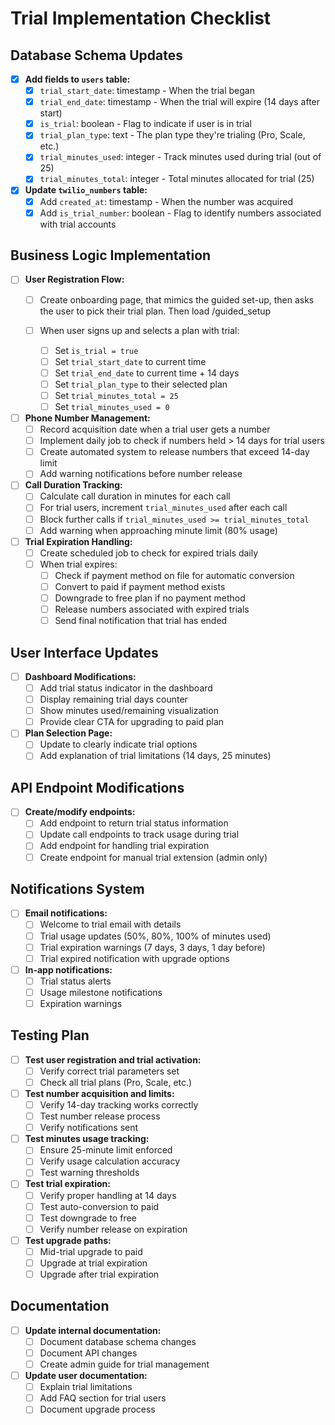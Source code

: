 # Trial Implementation Checklist

## Database Schema Updates

- [X] **Add fields to `users` table:**
  - [X] `trial_start_date`: timestamp - When the trial began
  - [X] `trial_end_date`: timestamp - When the trial will expire (14 days after start)
  - [X] `is_trial`: boolean - Flag to indicate if user is in trial
  - [X] `trial_plan_type`: text - The plan type they're trialing (Pro, Scale, etc.)
  - [X] `trial_minutes_used`: integer - Track minutes used during trial (out of 25)
  - [X] `trial_minutes_total`: integer - Total minutes allocated for trial (25)

- [X] **Update `twilio_numbers` table:**
  - [X] Add `created_at`: timestamp - When the number was acquired
  - [X] Add `is_trial_number`: boolean - Flag to identify numbers associated with trial accounts

## Business Logic Implementation

- [ ] **User Registration Flow:**
  - [ ] Create onboarding page, that mimics the guided set-up, then asks the user to pick their trial plan. Then load /guided_setup

  - [ ] When user signs up and selects a plan with trial:
    - [ ] Set `is_trial = true`
    - [ ] Set `trial_start_date` to current time
    - [ ] Set `trial_end_date` to current time + 14 days
    - [ ] Set `trial_plan_type` to their selected plan
    - [ ] Set `trial_minutes_total = 25`
    - [ ] Set `trial_minutes_used = 0`

- [ ] **Phone Number Management:**
  - [ ] Record acquisition date when a trial user gets a number
  - [ ] Implement daily job to check if numbers held > 14 days for trial users
  - [ ] Create automated system to release numbers that exceed 14-day limit
  - [ ] Add warning notifications before number release

- [ ] **Call Duration Tracking:**
  - [ ] Calculate call duration in minutes for each call
  - [ ] For trial users, increment `trial_minutes_used` after each call
  - [ ] Block further calls if `trial_minutes_used >= trial_minutes_total`
  - [ ] Add warning when approaching minute limit (80% usage)

- [ ] **Trial Expiration Handling:**
  - [ ] Create scheduled job to check for expired trials daily
  - [ ] When trial expires:
    - [ ] Check if payment method on file for automatic conversion
    - [ ] Convert to paid if payment method exists
    - [ ] Downgrade to free plan if no payment method
    - [ ] Release numbers associated with expired trials
    - [ ] Send final notification that trial has ended

## User Interface Updates

- [ ] **Dashboard Modifications:**
  - [ ] Add trial status indicator in the dashboard
  - [ ] Display remaining trial days counter
  - [ ] Show minutes used/remaining visualization
  - [ ] Provide clear CTA for upgrading to paid plan

- [ ] **Plan Selection Page:**
  - [ ] Update to clearly indicate trial options
  - [ ] Add explanation of trial limitations (14 days, 25 minutes)

## API Endpoint Modifications

- [ ] **Create/modify endpoints:**
  - [ ] Add endpoint to return trial status information
  - [ ] Update call endpoints to track usage during trial
  - [ ] Add endpoint for handling trial expiration
  - [ ] Create endpoint for manual trial extension (admin only)

## Notifications System

- [ ] **Email notifications:**
  - [ ] Welcome to trial email with details
  - [ ] Trial usage updates (50%, 80%, 100% of minutes used)
  - [ ] Trial expiration warnings (7 days, 3 days, 1 day before)
  - [ ] Trial expired notification with upgrade options

- [ ] **In-app notifications:**
  - [ ] Trial status alerts
  - [ ] Usage milestone notifications
  - [ ] Expiration warnings

## Testing Plan

- [ ] **Test user registration and trial activation:**
  - [ ] Verify correct trial parameters set
  - [ ] Check all trial plans (Pro, Scale, etc.)

- [ ] **Test number acquisition and limits:**
  - [ ] Verify 14-day tracking works correctly
  - [ ] Test number release process
  - [ ] Verify notifications sent

- [ ] **Test minutes usage tracking:**
  - [ ] Ensure 25-minute limit enforced
  - [ ] Verify usage calculation accuracy
  - [ ] Test warning thresholds

- [ ] **Test trial expiration:**
  - [ ] Verify proper handling at 14 days
  - [ ] Test auto-conversion to paid
  - [ ] Test downgrade to free
  - [ ] Verify number release on expiration

- [ ] **Test upgrade paths:**
  - [ ] Mid-trial upgrade to paid
  - [ ] Upgrade at trial expiration
  - [ ] Upgrade after trial expiration

## Documentation

- [ ] **Update internal documentation:**
  - [ ] Document database schema changes
  - [ ] Document API changes
  - [ ] Create admin guide for trial management

- [ ] **Update user documentation:**
  - [ ] Explain trial limitations
  - [ ] Add FAQ section for trial users
  - [ ] Document upgrade process 